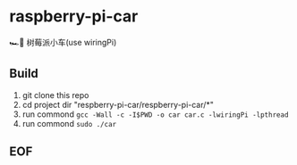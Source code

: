 # raspberry-pi-car
🏎🚗 树莓派小车(use wiringPi)

## Build

1. git clone this repo
2. cd project dir "respberry-pi-car/respberry-pi-car/*"
3. run commond  `gcc -Wall -c -I$PWD -o car car.c -lwiringPi -lpthread`
4. run commond  `sudo ./car`


## EOF
